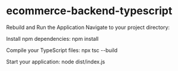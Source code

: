 # ecommerce-backend-typescript
Rebuild and Run the Application
Navigate to your project directory:

Install npm dependencies:
npm install

Compile your TypeScript files:
npx tsc --build

Start your application:
node dist/index.js
